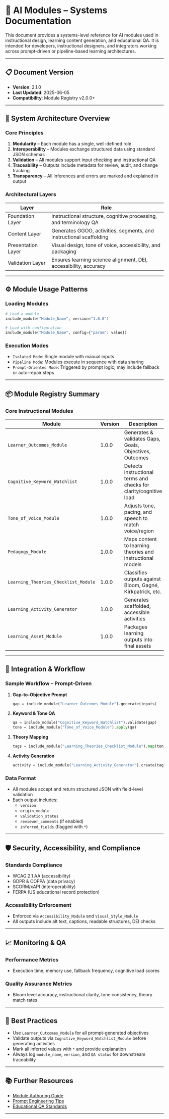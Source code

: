 # 🧠 AI Modules – Systems Documentation

This document provides a systems-level reference for AI modules used in instructional design, learning content generation, and educational QA. It is intended for developers, instructional designers, and integrators working across prompt-driven or pipeline-based learning architectures.

---

## 📋 Document Version

- **Version**: 2.1.0  
- **Last Updated**: 2025-06-05  
- **Compatibility**: Module Registry v2.0.0+

---

## 🧭 System Architecture Overview

### Core Principles

1. **Modularity** – Each module has a single, well-defined role  
2. **Interoperability** – Modules exchange structured data using standard JSON schemas  
3. **Validation** – All modules support input checking and instructional QA  
4. **Traceability** – Outputs include metadata for review, audit, and change tracking  
5. **Transparency** – All inferences and errors are marked and explained in output

### Architectural Layers

| Layer             | Role                                                                |
|-------------------|---------------------------------------------------------------------|
| Foundation Layer  | Instructional structure, cognitive processing, and terminology QA   |
| Content Layer     | Generates GGOO, activities, segments, and instructional scaffolding |
| Presentation Layer| Visual design, tone of voice, accessibility, and packaging          |
| Validation Layer  | Ensures learning science alignment, DEI, accessibility, accuracy    |

---

## ⚙️ Module Usage Patterns

### Loading Modules

```python
# Load a module
include_module("Module_Name", version="1.0.0")

# Load with configuration
include_module("Module_Name", config={"param": value})
```

### Execution Modes

- `Isolated Mode`: Single module with manual inputs  
- `Pipeline Mode`: Modules execute in sequence with data sharing  
- `Prompt-Oriented Mode`: Triggered by prompt logic; may include fallback or auto-repair steps

---

## 📦 Module Registry Summary

### Core Instructional Modules

| Module                        | Version | Description                                               |
|------------------------------|---------|-----------------------------------------------------------|
| `Learner_Outcomes_Module`    | 1.0.0   | Generates & validates Gaps, Goals, Objectives, Outcomes   |
| `Cognitive_Keyword_Watchlist`| 1.0.0   | Detects instructional terms and checks for clarity/cognitive load |
| `Tone_of_Voice_Module`       | 1.0.0   | Adjusts tone, pacing, and speech to match voice/region    |
| `Pedagogy_Module`            | 1.0.0   | Maps content to learning theories and instructional models|
| `Learning_Theories_Checklist_Module` | 1.0.0 | Classifies outputs against Bloom, Gagné, Kirkpatrick, etc.|
| `Learning_Activity_Generator`| 1.0.0   | Generates scaffolded, accessible activities                |
| `Learning_Asset_Module`      | 1.0.0   | Packages learning outputs into final assets                |

---

## 🧩 Integration & Workflow

### Sample Workflow – Prompt-Driven

1. **Gap-to-Objective Prompt**
   ```python
   gap = include_module("Learner_Outcomes_Module").generate(inputs)
   ```
2. **Keyword & Tone QA**
   ```python
   qa = include_module("Cognitive_Keyword_Watchlist").validate(gap)
   tone = include_module("Tone_of_Voice_Module").apply(qa)
   ```
3. **Theory Mapping**
   ```python
   tags = include_module("Learning_Theories_Checklist_Module").map(tone)
   ```
4. **Activity Generation**
   ```python
   activity = include_module("Learning_Activity_Generator").create(tags)
   ```

### Data Format

- All modules accept and return structured JSON with field-level validation  
- Each output includes:
  - `version`
  - `origin_module`
  - `validation_status`
  - `reviewer_comments` (if enabled)
  - `inferred_fields` (flagged with `*`)

---

## 🛡️ Security, Accessibility, and Compliance

### Standards Compliance

- WCAG 2.1 AA (accessibility)  
- GDPR & COPPA (data privacy)  
- SCORM/xAPI (interoperability)  
- FERPA (US educational record protection)

### Accessibility Enforcement

- Enforced via `Accessibility_Module` and `Visual_Style_Module`
- All outputs include alt text, captions, readable structures, DEI checks

---

## 📈 Monitoring & QA

### Performance Metrics

- Execution time, memory use, fallback frequency, cognitive load scores

### Quality Assurance Metrics

- Bloom level accuracy, instructional clarity, tone consistency, theory match rates

---

## 🧠 Best Practices

- Use `Learner_Outcomes_Module` for all prompt-generated objectives  
- Validate outputs via `Cognitive_Keyword_Watchlist_Module` before generating activities  
- Mark all inferred values with `*` and provide explanation  
- Always log `module_name`, `version`, and `QA status` for downstream traceability

---

## 📚 Further Resources

- [Module Authoring Guide](https://example.com/modules)
- [Prompt Engineering Tips](https://example.com/prompts)
- [Educational QA Standards](https://example.com/qa-standards)

---
